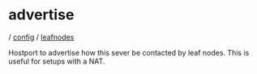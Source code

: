 # advertise

/ [config](/ref/config/index.md) / [leafnodes](/ref/config/config/leafnodes/index.md)

Hostport to advertise how this sever be contacted
by leaf nodes. This is useful for setups with a NAT.
